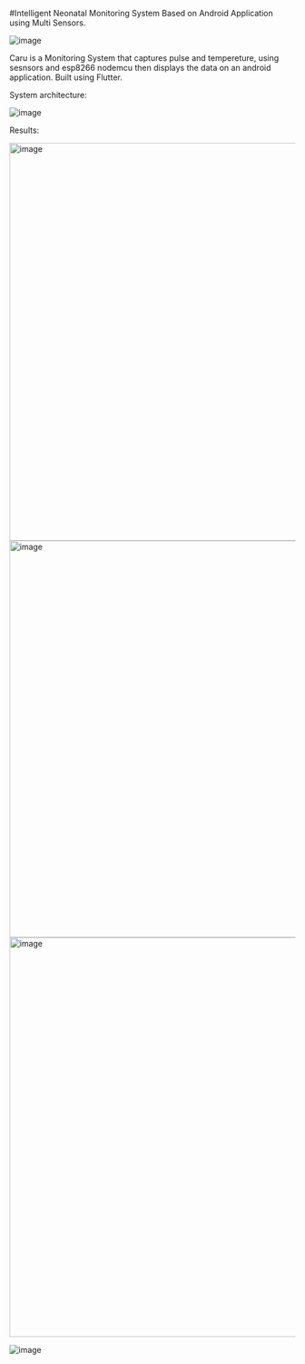#Intelligent Neonatal Monitoring System Based on Android Application using
Multi Sensors.

![image](https://user-images.githubusercontent.com/65066845/180574923-236ca935-9101-468b-b951-fbaf53226354.png)

Caru is a Monitoring System that captures pulse and tempereture, using sesnsors and esp8266 nodemcu then displays the data on an android application. Built using Flutter.

System architecture:


![image](https://user-images.githubusercontent.com/65066845/180575886-1c85a0bb-e4fd-4b64-a68e-251e0b6b3f97.png)


Results:


<img width="700" alt="image" src="https://user-images.githubusercontent.com/65066845/180576551-d888a5e3-fed1-4264-b644-9b20949e19e9.png">
<img width="698" alt="image" src="https://user-images.githubusercontent.com/65066845/180576640-b1fcf0da-3ef1-4183-b3ff-b7c35310f06d.png">
<img width="703" alt="image" src="https://user-images.githubusercontent.com/65066845/180587982-2e767b82-a34f-49d1-b5d6-50b448931afb.png">


![image](https://user-images.githubusercontent.com/65066845/180575371-fbb04165-a939-4531-9ecd-1b0f2da03796.png)





